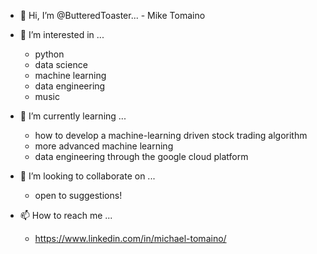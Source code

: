 - 👋 Hi, I’m @ButteredToaster... - Mike Tomaino

- 👀 I’m interested in ...
	- python
	- data science
	- machine learning
	- data engineering
	- music
  
- 🌱 I’m currently learning ...
	- how to develop a machine-learning driven stock trading algorithm
	- more advanced machine learning
	- data engineering through the google cloud platform
  
- 💞️ I’m looking to collaborate on ...
	- open to suggestions!
  
- 📫 How to reach me ...
	- https://www.linkedin.com/in/michael-tomaino/

